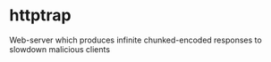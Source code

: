 # httptrap
Web-server which produces infinite chunked-encoded responses to slowdown malicious clients
